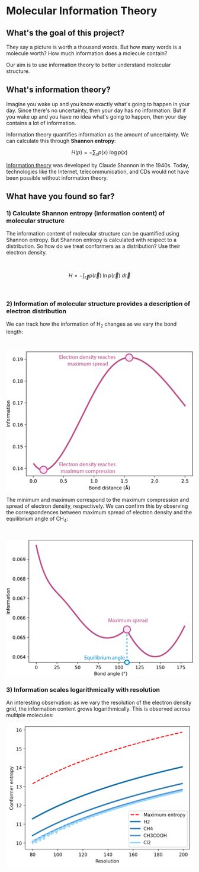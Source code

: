 # Molecular Information Theory

## What's the goal of this project?
They say a picture is worth a thousand words.  But how many words is a molecule worth?  How much information does a molecule contain?

Our aim is to use information theory to better understand molecular structure.  

## What's information theory?
Imagine you wake up and you know exactly what's going to happen in your day.  Since there's no uncertainty, then your day has no information.  But if you wake up and you have no idea what's going to happen, then your day contains a lot of information.

Information theory quantifies information as the amount of uncertainty.  We can calculate this through **Shannon entropy**:

$$ H(p) = -\sum_{x}p(x)\ \log p(x) $$

[Information theory](https://en.wikipedia.org/wiki/Information_theory) was developed by Claude Shannon in the 1940s.  Today, technologies like the Internet, telecommunication, and CDs would not have been possible without information theory.

## What have you found so far?
### 1) Calculate Shannon entropy (information content) of molecular structure
The information content of molecular structure can be quantified using Shannon entropy.  But Shannon entropy is calculated with respect to a distribution.  So how do we treat conformers as a distribution?  Use their electron density.

<br />

$$ H=-\int_{\vec{r}}p(\vec{r})\ \ln p(\vec{r})\ d\vec{r} $$

<br />

### 2) Information of molecular structure provides a description of electron distribution
We can track how the information of H<sub>2</sub> changes as we vary the bond length:

<br />

![H2 plot](https://github.com/gomesgroup/shannon_entropy/blob/main/img/h2.png)

The minimum and maximum correspond to the maximum compression and spread of electron density, respectively.  We can confirm this by observing the correspondences between maximum spread of electron density and the equilibrium angle of CH<sub>4</sub>: 

<br />

![CH4 plot](https://github.com/gomesgroup/shannon_entropy/blob/main/img/ch4.png)



### 3) Information scales logarithmically with resolution

An interesting observation: as we vary the resolution of the electron density grid, the information content grows logarithmically.  This is observed across multiple molecules:

![resolution plot](https://github.com/gomesgroup/shannon_entropy/blob/main/img/resolution.png)
